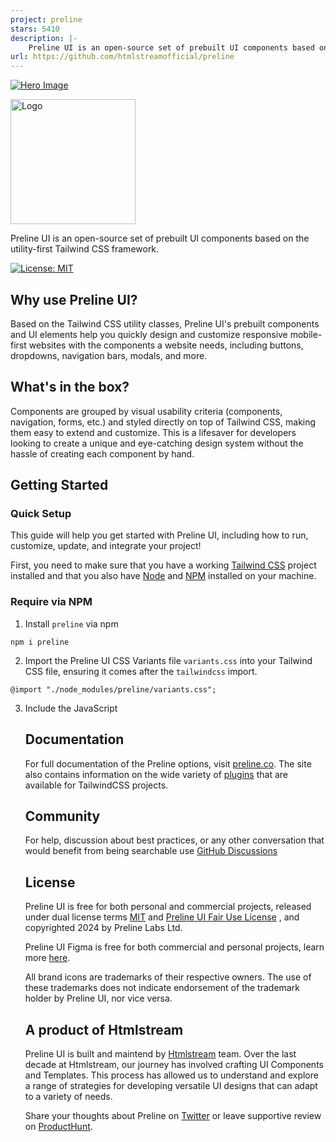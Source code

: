 ```yaml
---
project: preline
stars: 5410
description: |-
    Preline UI is an open-source set of prebuilt UI components based on the utility-first Tailwind CSS framework.
url: https://github.com/htmlstreamofficial/preline
---
```


[![Hero Image](https://preline.co/hero-image-2.jpg)](https://preline.co)

<a href="https://preline.co"><img src="https://preline.co/preline-logo.svg" alt="Logo" width="200" height="auto"></a>

Preline UI is an open-source set of prebuilt UI components based on the utility-first Tailwind CSS framework.

[![License: MIT](https://img.shields.io/badge/License-MIT-yellow.svg)](https://opensource.org/licenses/MIT)

## Why use Preline UI?

Based on the Tailwind CSS utility classes, Preline UI's prebuilt components and UI elements help you quickly design and customize responsive mobile-first websites with the components a website needs, including buttons, dropdowns, navigation bars, modals, and more.

## What's in the box?

Components are grouped by visual usability criteria (components, navigation, forms, etc.) and styled directly on top of Tailwind CSS, making them easy to extend and customize. This is a lifesaver for developers looking to create a unique and eye-catching design system without the hassle of creating each component by hand.

## Getting Started

### Quick Setup

This guide will help you get started with Preline UI, including how to run, customize, update, and integrate your project!

First, you need to make sure that you have a working <a href="https://tailwindcss.com/">Tailwind CSS</a> project installed and that you also have <a href="https://nodejs.org/en/">Node</a> and <a href="https://www.npmjs.com/">NPM</a> installed on your machine.

### Require via NPM

1. Install <code>preline</code> via npm

<pre><code>npm i preline</code></pre>

2. Import the Preline UI CSS Variants file <code>variants.css</code> into your Tailwind CSS file, ensuring it comes after the <code>tailwindcss</code> import.

<pre><code>@import "./node_modules/preline/variants.css";</code></pre>

3. Include the JavaScript <code><script></code> that powers the interactive elements near the end of your <code>&lt;body&gt;</code> tag:

<pre><code><script src="./node_modules/preline/dist/preline.js"></script></code></pre>

## Documentation

For full documentation of the Preline options, visit <a href="https://preline.co/">preline.co</a>. The site also contains information on the wide variety of <a href="https://preline.co/plugins.html">plugins</a> that are available for TailwindCSS projects.

## Community

For help, discussion about best practices, or any other conversation that would benefit from being searchable use [GitHub Discussions](https://github.com/htmlstreamofficial/preline/discussions)

## License

Preline UI is free for both personal and commercial projects, released under dual license terms [MIT](https://preline.co/docs/license.html) and [Preline UI Fair Use License](https://preline.co/docs/license.html) , and copyrighted 2024 by Preline Labs Ltd.

Preline UI Figma is free for both commercial and personal projects, learn more [here](https://preline.co/license.html).
  
All brand icons are trademarks of their respective owners. The use of these trademarks does not indicate endorsement of the trademark holder by Preline UI, nor vice versa.

## A product of Htmlstream

Preline UI is built and maintend by [Htmlstream](https://htmlstream.com) team. Over the last decade at Htmlstream, our journey has involved crafting UI Components and Templates. This process has allowed us to understand and explore a range of strategies for developing versatile UI designs that can adapt to a variety of needs.

Share your thoughts about Preline on [Twitter](https://x.com/prelineUI) or leave supportive review on [ProductHunt](https://www.producthunt.com/products/preline-ui/reviews).

